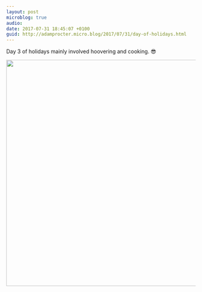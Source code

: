 ```yaml
---
layout: post
microblog: true
audio: 
date: 2017-07-31 18:45:07 +0100
guid: http://adamprocter.micro.blog/2017/07/31/day-of-holidays.html
---
```

Day 3 of holidays mainly involved hoovering and cooking. 😎

<img src="http://discursive.adamprocter.co.uk/uploads/2017/07dbc5376f.jpg" width="600" height="600" />
